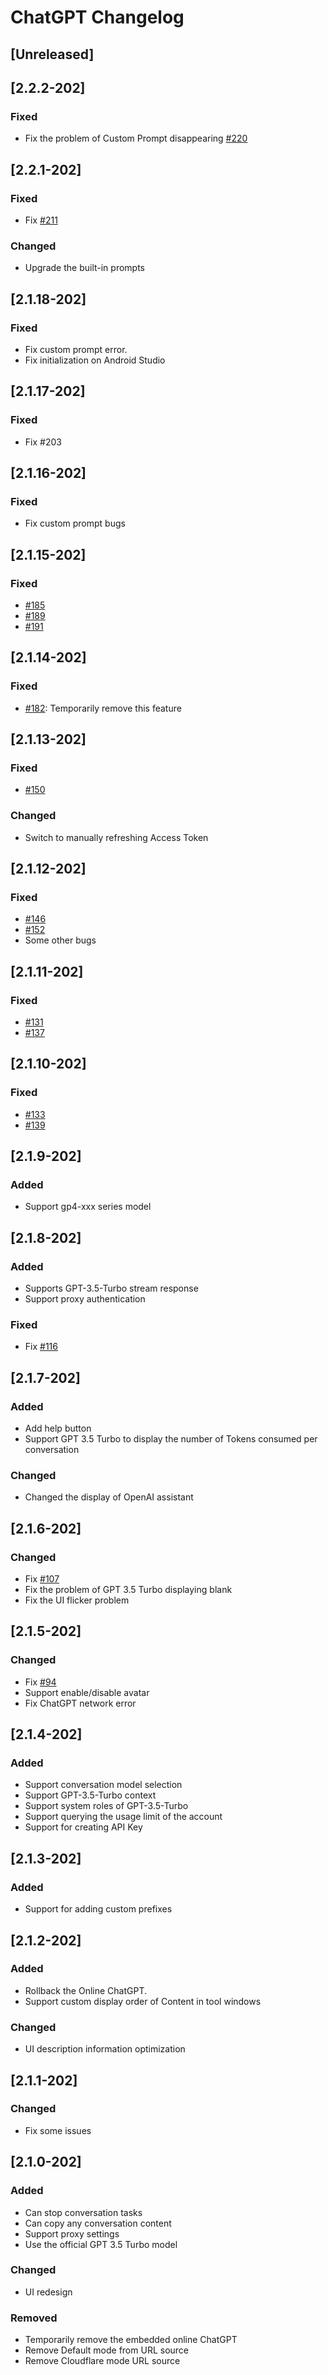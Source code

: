 <!-- Keep a Changelog guide -> https://keepachangelog.com -->

# ChatGPT Changelog
## [Unreleased]
## [2.2.2-202]
### Fixed
+ Fix the problem of Custom Prompt disappearing [#220](https://github.com/obiscr/ChatGPT/issues/220)

## [2.2.1-202]
### Fixed
+ Fix [#211](https://github.com/obiscr/ChatGPT/issues/211)

### Changed
+ Upgrade the built-in prompts

## [2.1.18-202]
### Fixed
+ Fix custom prompt error.
+ Fix initialization on Android Studio

## [2.1.17-202]
### Fixed
+ Fix #203

## [2.1.16-202]
### Fixed
+ Fix custom prompt bugs

## [2.1.15-202]
### Fixed
+ [#185](https://github.com/obiscr/ChatGPT/issues/185)
+ [#189](https://github.com/obiscr/ChatGPT/issues/189)
+ [#191](https://github.com/obiscr/ChatGPT/issues/191)

## [2.1.14-202]
### Fixed
+ [#182](https://github.com/obiscr/ChatGPT/issues/182): Temporarily remove this feature

## [2.1.13-202]
### Fixed
+ [#150](https://github.com/obiscr/ChatGPT/issues/150)

### Changed
+ Switch to manually refreshing Access Token

## [2.1.12-202]
### Fixed
+ [#146](https://github.com/obiscr/ChatGPT/issues/146)
+ [#152](https://github.com/obiscr/ChatGPT/issues/152)
+ Some other bugs

## [2.1.11-202]
### Fixed
+ [#131](https://github.com/obiscr/ChatGPT/issues/131)
+ [#137](https://github.com/obiscr/ChatGPT/issues/137)

## [2.1.10-202]
### Fixed
+ [#133](https://github.com/obiscr/ChatGPT/issues/133)
+ [#139](https://github.com/obiscr/ChatGPT/issues/139)

## [2.1.9-202]
### Added
+ Support gp4-xxx series model

## [2.1.8-202]
### Added
+ Supports GPT-3.5-Turbo stream response
+ Support proxy authentication

### Fixed
+ Fix [#116](https://github.com/obiscr/ChatGPT/issues/116)

## [2.1.7-202]
### Added
+ Add help button
+ Support GPT 3.5 Turbo to display the number of Tokens consumed per conversation

### Changed
+ Changed the display of OpenAI assistant

## [2.1.6-202]
### Changed
+ Fix [#107](https://github.com/obiscr/ChatGPT/issues/107)
+ Fix the problem of GPT 3.5 Turbo displaying blank
+ Fix the UI flicker problem

## [2.1.5-202]
### Changed
+ Fix [#94](https://github.com/obiscr/ChatGPT/issues/94)
+ Support enable/disable avatar
+ Fix ChatGPT network error

## [2.1.4-202]
### Added
+ Support conversation model selection
+ Support GPT-3.5-Turbo context
+ Support system roles of GPT-3.5-Turbo
+ Support querying the usage limit of the account
+ Support for creating API Key

## [2.1.3-202]
### Added
+ Support for adding custom prefixes


## [2.1.2-202]
### Added
+ Rollback the Online ChatGPT.
+ Support custom display order of Content in tool windows

### Changed
+ UI description information optimization

## [2.1.1-202]
### Changed
+ Fix some issues
 
## [2.1.0-202]
### Added
+ Can stop conversation tasks
+ Can copy any conversation content
+ Support proxy settings
+ Use the official GPT 3.5 Turbo model

### Changed
+ UI redesign

### Removed
+ Temporarily remove the embedded online ChatGPT
+ Remove Default mode from URL source
+ Remove Cloudflare mode URL source
